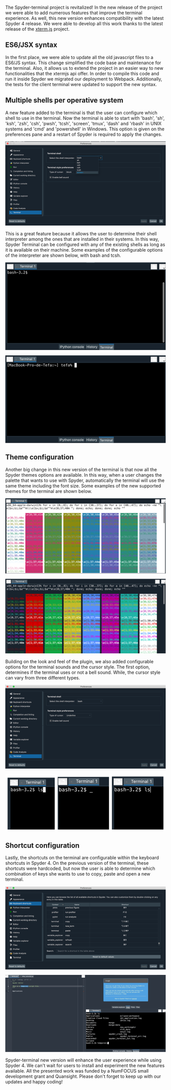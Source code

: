 <!--
.. title: Creating the ultimate terminal experience in Spyder 4 with spyder-terminal
.. slug: creating-the-ultimate-terminal-experience-in-Spyder-4-with-spyder-terminal
.. date: 2019-12-17 16:00:00 UTC-05:00
.. author: Stephannie Jimenez
.. tags: Labs, Spyder
.. category:
.. link:
.. description:
.. type: text
-->

The Spyder-terminal project is revitalized! In the new release of the project we were able to add numerous features that improve the terminal experience. As well, this new version enhances compatibility with the latest Spyder 4 release. We were able to develop all this work thanks to the latest release of the [xterm.js](https://xtermjs.org/) project.

<!-- TEASER_END -->

## ES6/JSX syntax
In the first place, we were able to update all the old javascript files to a ES6/JS syntax. This change simplified the code base and maintenance for the terminal. Also, it allows us to extend the project in an easier way to new functionalities that the xtermjs api offer. In order to compile this code and run it inside Spyder we migrated our deployment to Webpack. Additionally, the tests for the client terminal were updated to support the new syntax.

## Multiple shells per operative system

A new feature added to the terminal is that the user can configure which shell to use in the terminal. Now the terminal is able to start with 'bash', 'sh', 'ksh', 'zsh', 'csh', 'pwsh', 'tcsh', 'screen', 'tmux', 'dash' and 'rbash' in UNIX systems and 'cmd' and 'powershell' in Windows. This option is given on the preferences pane and a restart of Spyder is required to apply the changes.

![UNIX shell options for starting the terminal](/images/spyder-terminal/shells.png)

This is a great feature because it allows the user to determine their shell interpreter among the ones that are installed in their systems. In this way, Spyder Terminal can be configured with any of the existing shells as long as it is available on their machine. Some examples of the configurable options of the interpreter are shown below, with bash and tcsh.

![Spyder-terminal running on a bash shell](/images/spyder-terminal/bash.png)

![Spyder-terminal running on a tcsh shell](/images/spyder-terminal/tcsh.png)

## Theme configuration

Another big change in this new version of the terminal is that now all the Spyder themes options are available. In this way, when a user changes the palette that wants to use with Spyder, automatically the terminal will use the same theme including the font size. Some examples of the new supported themes for the terminal are shown below.

![Spyder-terminal with minimal color theme](/images/spyder-terminal/minimal.png)

![Spyder-terminal with Spyder dark color theme](/images/spyder-terminal/spyder-dark.png)

Building on the look and feel of the plugin, we also added configurable options for the terminal sounds and the cursor style. The first option, determines if the terminal uses or not a bell sound. While, the cursor style can vary from three different types.

![Preferences pane for changing the terminal style](/images/spyder-terminal/preferences.png)

![Cursor options for Spyder-terminal](/images/spyder-terminal/cursor-style.png)

## Shortcut configuration

Lastly, the shortcuts on the terminal are configurable within the keyboard shortcuts in Spyder 4. On the previous version of the terminal, these shortcuts were hardcoded, but now the user is able to determine which combination of keys she wants to use to copy, paste and open a new terminal.

![Configurable shortcuts for the Terminal inside Spyder 4](/images/spyder-terminal/shortcuts.png)

![Open a new terminal with the configured shortcut](/images/spyder-terminal/new-term.gif)

Spyder-terminal new version will enhance the user experience while using Spyder 4. We can't wait for users to install and experiment the new features available. All the presented work was funded by a NumFOCUS small development grant and Quansight. Please don't forget to keep up with our updates and happy coding!

